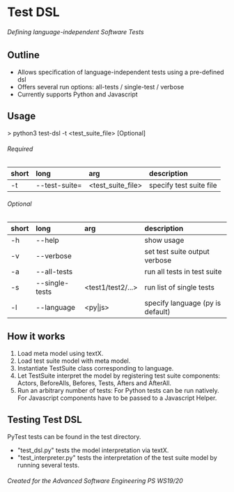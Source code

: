 # Test DSL
###### Defining language-independent Software Tests


## Outline
- Allows specification of language-independent tests using a pre-defined dsl
- Offers several run options: all-tests / single-test / verbose
- Currently supports Python and Javascript


## Usage
\> python3 test-dsl -t <test_suite_file> [Optional]

###### Required
| short   | long          | arg               | description             |
| :------ | :-----------  | :---------------- | :---------------------- |
| -t      | --test-suite= | <test_suite_file> | specify test suite file |

###### Optional
| short   | long           | arg               | description                      |
| :------ | :-----------   | :---------------- | :----------------------          |
| -h      | --help         |                   | show usage                       |
| -v      | --verbose      |                   | set test suite output verbose    |
| -a      | --all-tests    |                   | run all tests in test suite      |
| -s      | --single-tests | <test1/test2/...> | run list of single tests         |
| -l      | --language     | <py&#124;js>      | specify language (py is default) |


## How it works
1. Load meta model using textX.
2. Load test suite model with meta model.
3. Instantiate TestSuite class corresponding to language.
4. Let TestSuite interpret the model by registering test suite components: Actors, BeforeAlls, Befores, Tests, Afters and AfterAll.
5. Run an arbitrary number of tests: For Python tests can be run natively. For Javascript components have to be passed to a Javascript Helper.


## Testing Test DSL
PyTest tests can be found in the test directory.
- "test_dsl.py" tests the model interpretation via textX.
- "test_interpreter.py" tests the interpretation of the test suite model by running several tests.


###### Created for the Advanced Software Engineering PS WS19/20
